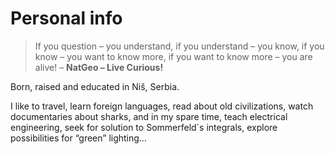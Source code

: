 # Personal info

> If you question – you understand, if you understand – you know, if you know – you want to know more, if you want to know more – you are alive! – __NatGeo – Live Curious!__

Born, raised and educated in Niš, Serbia.

I like to travel, learn foreign languages, read about old civilizations, watch documentaries about sharks, and in my spare time, teach electrical engineering, seek for solution to Sommerfeld`s integrals, explore possibilities for “green” lighting…
